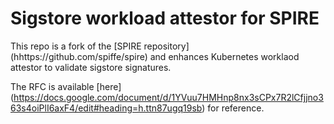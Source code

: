 # Sigstore workload attestor for SPIRE

This repo is a fork of the [SPIRE repository] (hhttps://github.com/spiffe/spire) and enhances Kubernetes worklaod attestor to validate sigstore signatures.

The RFC is available [here] (https://docs.google.com/document/d/1YVuu7HMHnp8nx3sCPx7R2lCfjjno363s4oiPlI6axF4/edit#heading=h.ttn87ugq19sb) for reference.
